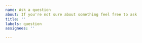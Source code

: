 ```yaml
---
name: Ask a question
about: If you're not sure about something feel free to ask
title: ''
labels: question
assignees: ''

---
```



